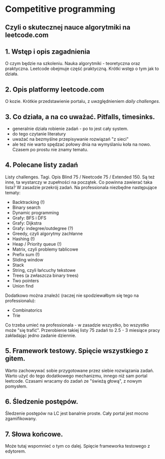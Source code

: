 # Competitive programming
## Czyli o skutecznej nauce algorytmiki na leetcode.com

## 1. Wstęp i opis zagadnienia
O czym będzie na szkoleniu. Nauka algorytmiki - teoretyczna oraz praktyczna.
Leetcode obejmuje część praktyczną. Krótki wstęp o tym jak to działa.

## 2. Opis platformy leetcode.com
O kozie. Krótkie przedstawienie portalu, z uwzględnieniem _daily challenges_.

## 3. Co działa, a na co uważać. Pitfalls, timesinks.
- generalnie działa robienie zadań - po to jest cały system.
- do tego czytanie literatury
- uważać na bezmyślne przepisywanie rozwiązań "z sieci"
- ale też nie warto spędzać połowy dnia na wymyślaniu koła na nowo. Czasem po prostu nie znamy tematu.

## 4. Polecane listy zadań
Listy challenges. Tagi. Opis Blind 75 / Neetcode 75 / Extended 150. Są też inne, ta wystarczy w zupełności na początek.
Co powinna zawierać taka lista?
W zasadzie przekrój zadań. Na professionala niezbędne następujące tematy:
- Backtracking (!)
- Binary search
- Dynamic programming
- Grafy: BFS i DFS
- Grafy: Dijkstra
- Grafy: indegree/outdegree (?)
- Greedy, czyli algorytmy zachłanne
- Hashing (!)
- Heap / Priority queue (!)
- Matrix, czyli problemy tablicowe
- Prefix sum (!)
- Sliding window
- Stack
- String, czyli łańcuchy tekstowe
- Trees (a zwłaszcza binary trees)
- Two pointers
- Union find

Dodatkowo można znaleźć (raczej nie spodziewałbym się tego na professionalu):
- Combinatorics
- Trie

Co trzeba umieć na professionala - w zasadzie wszystko, bo wszystko może "się trafić".
Przerobienie takiej listy 75 zadań to 2.5 - 3 miesiące pracy zakładając jedno zadanie dziennie.

## 5. Framework testowy. Spięcie wszystkiego z gitem.
Warto zachowywać sobie przygotowane przez siebie rozwiązania zadań. Warto użyć do tego dodatkowego
mechanizmu, innego niż sam portal leetcode.
Czasami wracamy do zadań ze "świeżą głową", z nowym pomysłem.

## 6. Śledzenie postępów.
Śledzenie postępów na LC jest banalnie proste. Cały portal jest mocno zgamifikowany.

## 7. Słowa końcowe.
Może tutaj wspomnieć o tym co dalej. Spięcie frameworka testowego z edytorem.

